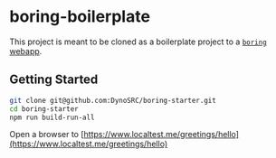 # boring-boilerplate

This project is meant to be cloned as a boilerplate project to a [`boring` webapp](https://github.com/DynoSRC/boring).

## Getting Started

```bash
git clone git@github.com:DynoSRC/boring-starter.git
cd boring-starter
npm run build-run-all
```

Open a browser to [https://www.localtest.me/greetings/hello](https://www.localtest.me/greetings/hello)
